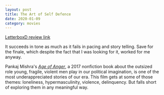 ```yaml
---
layout: post
title: The Art of Self Defence
date: 2020-01-09
category: movies
---
```

 
[LetterboxD review link](https://letterboxd.com/samarthbhaskar/film/the-art-of-self-defense-2019/)

It succeeds in tone as much as it fails in pacing and story telling. Save for the finale, which despite the fact that I was looking for it, worked for me anyway. 

Pankaj Mishra's <em><a href="https://en.wikipedia.org/wiki/Age_of_Anger">Age of Anger</a></em>, a 2017 nonfiction book about the outsized role young, fragile, violent men play in our political imagination, is one of the most underappreciated stories of our era. This film gets at some of those themes: loneliness, hypermasculinity, violence, delinquency. But falls short of exploring them in any meaningful way.